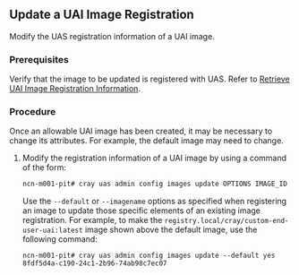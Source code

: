 
## Update a UAI Image Registration

Modify the UAS registration information of a UAI image.

### Prerequisites

Verify that the image to be updated is registered with UAS. Refer to [Retrieve UAI Image Registration Information](Retrieve_UAI_Image_Registration_Information.md).

### Procedure

Once an allowable UAI image has been created, it may be necessary to change its attributes. For example, the default image may need to change.

1.  Modify the registration information of a UAI image by using a command of the form:

    ```bash
    ncn-m001-pit# cray uas admin config images update OPTIONS IMAGE_ID
    ```

    Use the `--default` or `--imagename` options as specified when registering an image to update those specific elements of an existing image registration. For example, to make the `registry.local/cray/custom-end-user-uai:latest` image shown above the default image, use the following command:

    ```
    ncn-m001-pit# cray uas admin config images update --default yes 8fdf5d4a-c190-24c1-2b96-74ab98c7ec07
    ```


